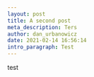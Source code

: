 ```yaml
---
layout: post
title: A second post
meta_description: Ters
author: dan_urbanowicz
date: 2021-02-14 16:56:14
intro_paragraph: Test
---
```

test